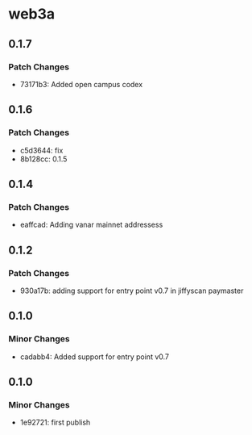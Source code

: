 # web3a

## 0.1.7

### Patch Changes

- 73171b3: Added open campus codex

## 0.1.6

### Patch Changes

- c5d3644: fix
- 8b128cc: 0.1.5

## 0.1.4

### Patch Changes

- eaffcad: Adding vanar mainnet addressess

## 0.1.2

### Patch Changes

- 930a17b: adding support for entry point v0.7 in jiffyscan paymaster

## 0.1.0

### Minor Changes

- cadabb4: Added support for entry point v0.7

## 0.1.0

### Minor Changes

- 1e92721: first publish
